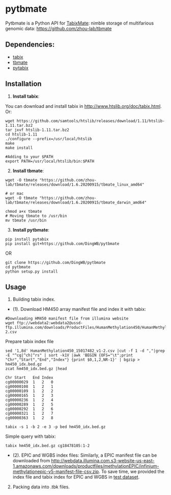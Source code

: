 # pytbmate
Pytbmate is a Python API for [TabixMate](https://github.com/zhou-lab/tbmate): nimble storage of multifarious genomic data: https://github.com/zhou-lab/tbmate

## Dependencies:
- [tabix](http://www.htslib.org/doc/tabix.html)
- [tbmate](https://github.com/zhou-lab/tbmate)
- [pytabix](https://github.com/slowkow/pytabix)

## **Installation**
1. **Install tabix**:

You can download and install tabix in http://www.htslib.org/doc/tabix.html. Or:
```
wget https://github.com/samtools/htslib/releases/download/1.11/htslib-1.11.tar.bz2
tar jxvf htslib-1.11.tar.bz2
cd htslib-1.11
./configure --prefix=/usr/local/htslib
make
make install

#Adding to your $PATH
export PATH=/usr/local/htslib/bin:$PATH
```

2. **Install tbmate**:
```
wget -O tbmate "https://github.com/zhou-lab/tbmate/releases/download/1.6.20200915/tbmate_linux_amd64"

# or mac
wget -O tbmate "https://github.com/zhou-lab/tbmate/releases/download/1.6.20200915/tbmate_darwin_amd64"

chmod a+x tbmate
# Moving tbmate to /usr/bin
mv tbmate /usr/bin
```

3. **Install pytbmate**:
```
pip install pytabix
pip install git+https://github.com/DingWB/pytbmate
```
OR
```
git clone https://github.com/DingWB/pytbmate
cd pytbmate
python setup.py install
```

## **Usage**
1. Building tabix index.
- (1). Download HM450 array manifest file and index it with tabix:
```
#Downloading HM450 manifest file from illumina website
wget ftp://webdata2:webdata2@ussd-ftp.illumina.com/downloads/ProductFiles/HumanMethylation450/HumanMethylation450_15017482_v1-2.csv
```
Prepare tabix index file
```
sed '1,8d' HumanMethylation450_15017482_v1-2.csv |cut -f 1 -d ","|grep -E "^cg|^ch|^rs" | sort -k1V |awk 'BEGIN {OFS="\t";print "Chr","Start","End","Index"} {print $0,1,2,NR-1}' | bgzip > hm450_idx.bed.gz
zcat hm450_idx.bed.gz |head
```

```
Chr	Start	End	Index
cg00000029	1	2	0
cg00000108	1	2	1
cg00000109	1	2	2
cg00000165	1	2	3
cg00000236	1	2	4
cg00000289	1	2	5
cg00000292	1	2	6
cg00000321	1	2	7
cg00000363	1	2	8
```

```
tabix -s 1 -b 2 -e 3 -p bed hm450_idx.bed.gz 
```
Simple query with tabix:
```
tabix hm450_idx.bed.gz cg18478105:1-2
```

- (2). EPIC and WGBS index files:
Similarly, a EPIC manifest file can be downloaded from http://webdata.illumina.com.s3-website-us-east-1.amazonaws.com/downloads/productfiles/methylationEPIC/infinium-methylationepic-v5-manifest-file-csv.zip. To save time, we provided the index file and tabix index for EPIC and WGBS in [test dataset](https://).

2. Packing data into .tbk files.

